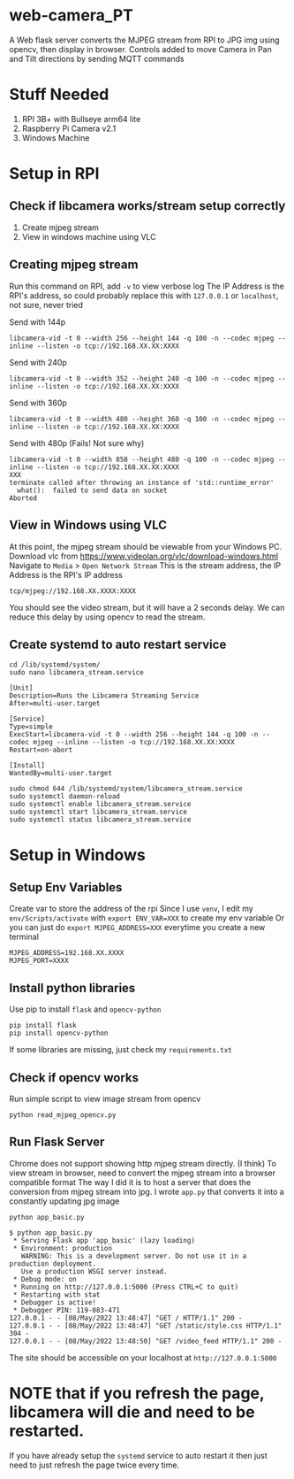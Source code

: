 # web-camera_PT
A Web flask server converts the MJPEG stream from RPI to JPG img using opencv, then display in browser.
Controls added to move Camera in Pan and Tilt directions by sending MQTT commands

# Stuff Needed
1. RPI 3B+ with Bullseye arm64 lite
2. Raspberry Pi Camera v2.1
4. Windows Machine

# Setup in RPI
## Check if libcamera works/stream setup correctly
1. Create mjpeg stream
2. View in windows machine using VLC
## Creating mjpeg stream
Run this command on RPI, add `-v` to view verbose log
The IP Address is the RPI's address, so could probably replace this with `127.0.0.1` or `localhost`, not sure, never tried

Send with 144p
```
libcamera-vid -t 0 --width 256 --height 144 -q 100 -n --codec mjpeg --inline --listen -o tcp://192.168.XX.XX:XXXX
```
Send with 240p
```
libcamera-vid -t 0 --width 352 --height 240 -q 100 -n --codec mjpeg --inline --listen -o tcp://192.168.XX.XX:XXXX
```
Send with 360p
```
libcamera-vid -t 0 --width 480 --height 360 -q 100 -n --codec mjpeg --inline --listen -o tcp://192.168.XX.XX:XXXX
```
Send with 480p (Fails! Not sure why)
```
libcamera-vid -t 0 --width 858 --height 480 -q 100 -n --codec mjpeg --inline --listen -o tcp://192.168.XX.XX:XXXX
XXX
terminate called after throwing an instance of 'std::runtime_error'
  what():  failed to send data on socket
Aborted
```
## View in Windows using VLC
At this point, the mjpeg stream should be viewable from your Windows PC.
Download vlc from https://www.videolan.org/vlc/download-windows.html
Navigate to `Media` > `Open Network Stream`
This is the stream address, the IP Address is the RPI's IP address
```
tcp/mjpeg://192.168.XX.XXXX:XXXX
```
You should see the video stream, but it will have a 2 seconds delay. We can reduce this delay by using opencv to read the stream.

## Create systemd to auto restart service
```
cd /lib/systemd/system/
sudo nano libcamera_stream.service
```
```
[Unit]
Description=Runs the Libcamera Streaming Service
After=multi-user.target

[Service]
Type=simple
ExecStart=libcamera-vid -t 0 --width 256 --height 144 -q 100 -n --codec mjpeg --inline --listen -o tcp://192.168.XX.XX:XXXX
Restart=on-abort

[Install]
WantedBy=multi-user.target
```
```
sudo chmod 644 /lib/systemd/system/libcamera_stream.service
sudo systemctl daemon-reload
sudo systemctl enable libcamera_stream.service
sudo systemctl start libcamera_stream.service
sudo systemctl status libcamera_stream.service
```

# Setup in Windows
## Setup Env Variables
Create var to store the address of the rpi
Since I use `venv`, I edit my `env/Scripts/activate` with `export ENV_VAR=XXX` to create my env variable
Or you can just do `export MJPEG_ADDRESS=XXX` everytime you create a new terminal
```
MJPEG_ADDRESS=192.168.XX.XXXX
MJPEG_PORT=XXXX
```
## Install python libraries
Use pip to install `flask` and `opencv-python`
```
pip install flask
pip install opencv-python
```
If some libraries are missing, just check my `requirements.txt`

## Check if opencv works
Run simple script to view image stream from opencv
```
python read_mjpeg_opencv.py 
```
## Run Flask Server
Chrome does not support showing http mjpeg stream directly. (I think)
To view stream in browser, need to convert the mjpeg stream into a browser compatible format
The way I did it is to host a server that does the conversion from mjpeg stream into jpg.
I wrote `app.py` that converts it into a constantly updating jpg image
```
python app_basic.py
```
```
$ python app_basic.py 
 * Serving Flask app 'app_basic' (lazy loading)
 * Environment: production
   WARNING: This is a development server. Do not use it in a production deployment.
   Use a production WSGI server instead.
 * Debug mode: on
 * Running on http://127.0.0.1:5000 (Press CTRL+C to quit)
 * Restarting with stat
 * Debugger is active!
 * Debugger PIN: 119-083-471
127.0.0.1 - - [08/May/2022 13:48:47] "GET / HTTP/1.1" 200 -
127.0.0.1 - - [08/May/2022 13:48:47] "GET /static/style.css HTTP/1.1" 304 -
127.0.0.1 - - [08/May/2022 13:48:50] "GET /video_feed HTTP/1.1" 200 -
```
The site should be accessible on your localhost at `http://127.0.0.1:5000`
# NOTE that if you refresh the page, libcamera will die and need to be restarted.
If you have already setup the `systemd` service to auto restart it then just need to just refresh the page twice every time.
